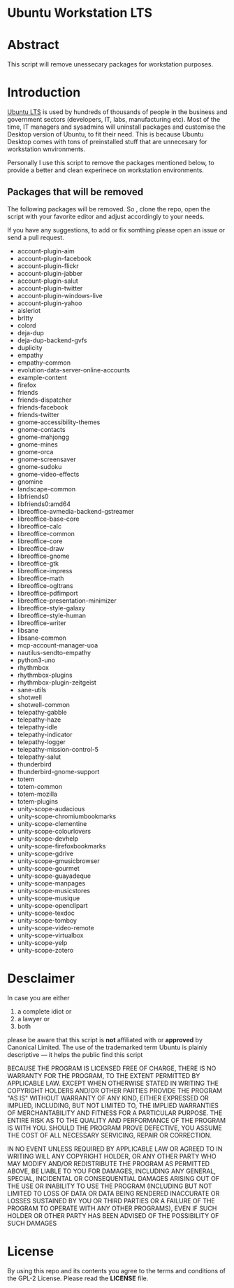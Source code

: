 # Ubuntu Workstation LTS


# Abstract

This script will remove unessecary packages for workstation purposes.

# Introduction

[Ubuntu LTS](https://wiki.ubuntu.com/LTS) is used by hundreds of thousands of people in the business and government sectors (developers, IT, labs, manufacturing etc). Most of the time, IT managers and sysadmins will uninstall packages and customise the Desktop version of Ubuntu, to fit their need. This is because Ubuntu Desktop comes with tons of preinstalled stuff that are unnecesary for workstation wnvironments.

Personally I use this script to remove the packages mentioned below, to provide  a better and clean experinece on workstation environments.

## Packages that will be removed

The following packages will be removed. So , clone the repo, open the script with your favorite editor and adjust accordingly to your needs.

If you have any suggestions, to add or fix somthing please open an issue or send a pull request.

- account-plugin-aim
- account-plugin-facebook
- account-plugin-flickr
- account-plugin-jabber
- account-plugin-salut
- account-plugin-twitter
- account-plugin-windows-live
- account-plugin-yahoo
- aisleriot
- brltty
- colord
- deja-dup
- deja-dup-backend-gvfs
- duplicity
- empathy
- empathy-common
- evolution-data-server-online-accounts
- example-content
- firefox
- friends
- friends-dispatcher
- friends-facebook
- friends-twitter
- gnome-accessibility-themes
- gnome-contacts
- gnome-mahjongg
- gnome-mines
- gnome-orca
- gnome-screensaver
- gnome-sudoku
- gnome-video-effects
- gnomine
- landscape-common
- libfriends0
- libfriends0:amd64
- libreoffice-avmedia-backend-gstreamer
- libreoffice-base-core
- libreoffice-calc
- libreoffice-common
- libreoffice-core
- libreoffice-draw
- libreoffice-gnome
- libreoffice-gtk
- libreoffice-impress
- libreoffice-math
- libreoffice-ogltrans
- libreoffice-pdfimport
- libreoffice-presentation-minimizer
- libreoffice-style-galaxy
- libreoffice-style-human
- libreoffice-writer
- libsane
- libsane-common
- mcp-account-manager-uoa
- nautilus-sendto-empathy
- python3-uno
- rhythmbox
- rhythmbox-plugins
- rhythmbox-plugin-zeitgeist
- sane-utils
- shotwell
- shotwell-common
- telepathy-gabble
- telepathy-haze
- telepathy-idle
- telepathy-indicator
- telepathy-logger
- telepathy-mission-control-5
- telepathy-salut
- thunderbird
- thunderbird-gnome-support
- totem
- totem-common
- totem-mozilla
- totem-plugins
- unity-scope-audacious
- unity-scope-chromiumbookmarks
- unity-scope-clementine
- unity-scope-colourlovers
- unity-scope-devhelp
- unity-scope-firefoxbookmarks
- unity-scope-gdrive
- unity-scope-gmusicbrowser
- unity-scope-gourmet
- unity-scope-guayadeque
- unity-scope-manpages
- unity-scope-musicstores
- unity-scope-musique
- unity-scope-openclipart
- unity-scope-texdoc
- unity-scope-tomboy
- unity-scope-video-remote
- unity-scope-virtualbox
- unity-scope-yelp
- unity-scope-zotero

# Desclaimer

In case you are either

1. a complete idiot or
2. a lawyer or
3. both

please be aware that this script is **not** affiliated with or **approved** by Canonical Limited. The use of the trademarked term Ubuntu is plainly descriptive — it helps the public find this script

BECAUSE THE PROGRAM IS LICENSED FREE OF CHARGE, THERE IS NO WARRANTY
FOR THE PROGRAM, TO THE EXTENT PERMITTED BY APPLICABLE LAW.  EXCEPT WHEN
OTHERWISE STATED IN WRITING THE COPYRIGHT HOLDERS AND/OR OTHER PARTIES
PROVIDE THE PROGRAM "AS IS" WITHOUT WARRANTY OF ANY KIND, EITHER EXPRESSED
OR IMPLIED, INCLUDING, BUT NOT LIMITED TO, THE IMPLIED WARRANTIES OF
MERCHANTABILITY AND FITNESS FOR A PARTICULAR PURPOSE.  THE ENTIRE RISK AS
TO THE QUALITY AND PERFORMANCE OF THE PROGRAM IS WITH YOU.  SHOULD THE
PROGRAM PROVE DEFECTIVE, YOU ASSUME THE COST OF ALL NECESSARY SERVICING,
REPAIR OR CORRECTION.

IN NO EVENT UNLESS REQUIRED BY APPLICABLE LAW OR AGREED TO IN WRITING
WILL ANY COPYRIGHT HOLDER, OR ANY OTHER PARTY WHO MAY MODIFY AND/OR
REDISTRIBUTE THE PROGRAM AS PERMITTED ABOVE, BE LIABLE TO YOU FOR DAMAGES,
INCLUDING ANY GENERAL, SPECIAL, INCIDENTAL OR CONSEQUENTIAL DAMAGES ARISING
OUT OF THE USE OR INABILITY TO USE THE PROGRAM (INCLUDING BUT NOT LIMITED
TO LOSS OF DATA OR DATA BEING RENDERED INACCURATE OR LOSSES SUSTAINED BY
YOU OR THIRD PARTIES OR A FAILURE OF THE PROGRAM TO OPERATE WITH ANY OTHER
PROGRAMS), EVEN IF SUCH HOLDER OR OTHER PARTY HAS BEEN ADVISED OF THE
POSSIBILITY OF SUCH DAMAGES

# License

By using this repo and its contents you agree to the terms and conditions of the GPL-2 License. Please read the **LICENSE** file.
